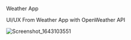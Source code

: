 Weather App

UI/UX From Weather App with OpenWeather API

![Screenshot_1643103551](https://user-images.githubusercontent.com/82645322/150951470-031d39a0-895b-4e7f-bfe2-1fec77357728.png)
